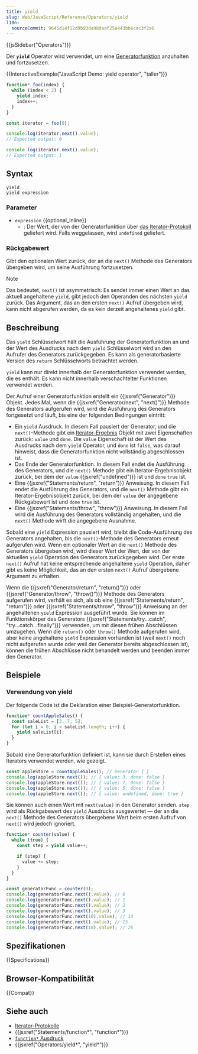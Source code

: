 ```yaml
---
title: yield
slug: Web/JavaScript/Reference/Operators/yield
l10n:
  sourceCommit: 9645d14f12d9b93da98daaf25a443bb6cac3f2a6
---
```


{{jsSidebar("Operators")}}

Der **`yield`** Operator wird verwendet, um eine [Generatorfunktion](/de/docs/Web/JavaScript/Reference/Statements/function*) anzuhalten und fortzusetzen.

{{InteractiveExample("JavaScript Demo: yield operator", "taller")}}

```js interactive-example
function* foo(index) {
  while (index < 2) {
    yield index;
    index++;
  }
}

const iterator = foo(0);

console.log(iterator.next().value);
// Expected output: 0

console.log(iterator.next().value);
// Expected output: 1
```

## Syntax

```js-nolint
yield
yield expression
```

### Parameter

- `expression` {{optional_inline}}
  - : Der Wert, der von der Generatorfunktion über [das Iterator-Protokoll](/de/docs/Web/JavaScript/Reference/Iteration_protocols#the_iterator_protocol) geliefert wird. Falls weggelassen, wird `undefined` geliefert.

### Rückgabewert

Gibt den optionalen Wert zurück, der an die `next()` Methode des Generators übergeben wird, um seine Ausführung fortzusetzen.

> [!NOTE]
> Das bedeutet, `next()` ist asymmetrisch: Es sendet immer einen Wert an das aktuell angehaltene `yield`, gibt jedoch den Operanden des nächsten `yield` zurück. Das Argument, das an den ersten `next()` Aufruf übergeben wird, kann nicht abgerufen werden, da es kein derzeit angehaltenes `yield` gibt.

## Beschreibung

Das `yield` Schlüsselwort hält die Ausführung der Generatorfunktion an und der Wert des Ausdrucks nach dem `yield` Schlüsselwort wird an den Aufrufer des Generators zurückgegeben. Es kann als generatorbasierte Version des `return` Schlüsselworts betrachtet werden.

`yield` kann nur direkt innerhalb der Generatorfunktion verwendet werden, die es enthält. Es kann nicht innerhalb verschachtelter Funktionen verwendet werden.

Der Aufruf einer Generatorfunktion erstellt ein {{jsxref("Generator")}} Objekt. Jedes Mal, wenn die {{jsxref("Generator/next", "next()")}} Methode des Generators aufgerufen wird, wird die Ausführung des Generators fortgesetzt und läuft, bis eine der folgenden Bedingungen eintritt:

- Ein `yield` Ausdruck. In diesem Fall pausiert der Generator, und die `next()`-Methode gibt ein [Iterator-Ergebnis](/de/docs/Web/JavaScript/Reference/Iteration_protocols#the_iterator_protocol) Objekt mit zwei Eigenschaften zurück: `value` und `done`. Die `value` Eigenschaft ist der Wert des Ausdrucks nach dem `yield` Operator, und `done` ist `false`, was darauf hinweist, dass die Generatorfunktion nicht vollständig abgeschlossen ist.
- Das Ende der Generatorfunktion. In diesem Fall endet die Ausführung des Generators, und die `next()` Methode gibt ein Iterator-Ergebnisobjekt zurück, bei dem der `value` {{jsxref("undefined")}} ist und `done` `true` ist.
- Eine {{jsxref("Statements/return", "return")}} Anweisung. In diesem Fall endet die Ausführung des Generators, und die `next()` Methode gibt ein Iterator-Ergebnisobjekt zurück, bei dem der `value` der angegebene Rückgabewert ist und `done` `true` ist.
- Eine {{jsxref("Statements/throw", "throw")}} Anweisung. In diesem Fall wird die Ausführung des Generators vollständig angehalten, und die `next()` Methode wirft die angegebene Ausnahme.

Sobald eine `yield` Expression pausiert wird, bleibt die Code-Ausführung des Generators angehalten, bis die `next()`-Methode des Generators erneut aufgerufen wird. Wenn ein optionaler Wert an die `next()` Methode des Generators übergeben wird, wird dieser Wert der Wert, der von der aktuellen `yield` Operation des Generators zurückgegeben wird. Der erste `next()` Aufruf hat keine entsprechende angehaltene `yield` Operation, daher gibt es keine Möglichkeit, das an den ersten `next()` Aufruf übergebene Argument zu erhalten.

Wenn die {{jsxref("Generator/return", "return()")}} oder {{jsxref("Generator/throw", "throw()")}} Methode des Generators aufgerufen wird, verhält es sich, als ob eine {{jsxref("Statements/return", "return")}} oder {{jsxref("Statements/throw", "throw")}} Anweisung an der angehaltenen `yield` Expression ausgeführt wurde. Sie können im Funktionskörper des Generators {{jsxref("Statements/try...catch", "try...catch...finally")}} verwenden, um mit diesen frühen Abschlüssen umzugehen. Wenn die `return()` oder `throw()` Methode aufgerufen wird, aber keine angehaltene `yield` Expression vorhanden ist (weil `next()` noch nicht aufgerufen wurde oder weil der Generator bereits abgeschlossen ist), können die frühen Abschlüsse nicht behandelt werden und beenden immer den Generator.

## Beispiele

### Verwendung von yield

Der folgende Code ist die Deklaration einer Beispiel-Generatorfunktion.

```js
function* countAppleSales() {
  const saleList = [3, 7, 5];
  for (let i = 0; i < saleList.length; i++) {
    yield saleList[i];
  }
}
```

Sobald eine Generatorfunktion definiert ist, kann sie durch Erstellen eines Iterators verwendet werden, wie gezeigt.

```js
const appleStore = countAppleSales(); // Generator { }
console.log(appleStore.next()); // { value: 3, done: false }
console.log(appleStore.next()); // { value: 7, done: false }
console.log(appleStore.next()); // { value: 5, done: false }
console.log(appleStore.next()); // { value: undefined, done: true }
```

Sie können auch einen Wert mit `next(value)` in den Generator senden. `step` wird als Rückgabewert des `yield` Ausdrucks ausgewertet — der an die `next()` Methode des Generators übergebene Wert beim ersten Aufruf von `next()` wird jedoch ignoriert.

```js
function* counter(value) {
  while (true) {
    const step = yield value++;

    if (step) {
      value += step;
    }
  }
}

const generatorFunc = counter(0);
console.log(generatorFunc.next().value); // 0
console.log(generatorFunc.next().value); // 1
console.log(generatorFunc.next().value); // 2
console.log(generatorFunc.next().value); // 3
console.log(generatorFunc.next(10).value); // 14
console.log(generatorFunc.next().value); // 15
console.log(generatorFunc.next(10).value); // 26
```

## Spezifikationen

{{Specifications}}

## Browser-Kompatibilität

{{Compat}}

## Siehe auch

- [Iterator-Protokolle](/de/docs/Web/JavaScript/Reference/Iteration_protocols)
- {{jsxref("Statements/function*", "function*")}}
- [`function*` Ausdruck](/de/docs/Web/JavaScript/Reference/Operators/function*)
- {{jsxref("Operators/yield*", "yield*")}}
